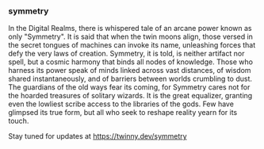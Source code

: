 ### symmetry

In the Digital Realms, there is whispered tale of an arcane power known as only "Symmetry". It is said that when the twin moons align, those versed in the secret tongues of machines can invoke its name, unleashing forces that defy the very laws of creation. Symmetry, it is told, is neither artifact nor spell, but a cosmic harmony that binds all nodes of knowledge. Those who harness its power speak of minds linked across vast distances, of wisdom shared instantaneously, and of barriers between worlds crumbling to dust. The guardians of the old ways fear its coming, for Symmetry cares not for the hoarded treasures of solitary wizards. It is the great equalizer, granting even the lowliest scribe access to the libraries of the gods. Few have glimpsed its true form, but all who seek to reshape reality yearn for its touch.

Stay tuned for updates at https://twinny.dev/symmetry
